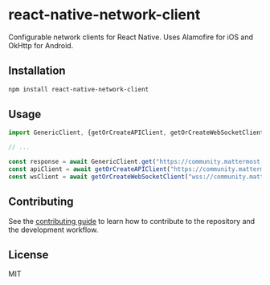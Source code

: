 # react-native-network-client

Configurable network clients for React Native. Uses Alamofire for iOS and OkHttp for Android.

## Installation

```sh
npm install react-native-network-client
```

## Usage

```js
import GenericClient, {getOrCreateAPIClient, getOrCreateWebSocketClient} from "react-native-network-client";

// ...

const response = await GenericClient.get("https://community.mattermost.com");
const apiClient = await getOrCreateAPIClient("https://community.mattermost.com");
const wsClient = await getOrCreateWebSocketClient("wss://community.mattermost.com");
```

## Contributing

See the [contributing guide](CONTRIBUTING.md) to learn how to contribute to the repository and the development workflow.

## License

MIT

